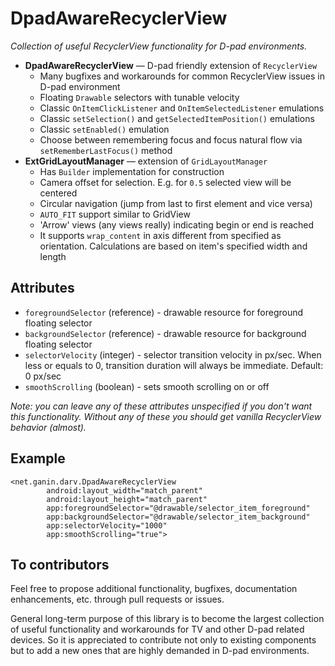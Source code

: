 # DpadAwareRecyclerView
*Collection of useful RecyclerView functionality for D-pad environments.*

 - **DpadAwareRecyclerView** &mdash; D-pad friendly extension of `RecyclerView`
   - Many bugfixes and workarounds for common RecyclerView issues in D-pad environment
   - Floating `Drawable` selectors with tunable velocity
   - Classic `OnItemClickListener` and `OnItemSelectedListener` emulations
   - Classic `setSelection()` and `getSelectedItemPosition()` emulations
   - Classic `setEnabled()` emulation
   - Choose between remembering focus and focus natural flow via `setRememberLastFocus()` method
 - **ExtGridLayoutManager** &mdash; extension of `GridLayoutManager`
   - Has `Builder` implementation for construction
   - Camera offset for selection. E.g. for `0.5` selected view will be centered
   - Circular navigation (jump from last to first element and vice versa)
   - `AUTO_FIT` support similar to GridView
   - 'Arrow' views (any views really) indicating begin or end is reached
   - It supports `wrap_content` in axis different from specified as orientation. Calculations are based on item's specified width and length

## Attributes
 - `foregroundSelector` (reference) - drawable resource for foreground floating selector
 - `backgroundSelector` (reference) - drawable resource for background floating selector
 - `selectorVelocity` (integer) - selector transition velocity in px/sec. When less or equals to 0, transition duration will always be immediate. Default: 0 px/sec
 - `smoothScrolling` (boolean) - sets smooth scrolling on or off

*Note: you can leave any of these attributes unspecified if you don't want this functionality. Without any of these you should get vanilla RecyclerView behavior (almost).*

## Example
````
<net.ganin.darv.DpadAwareRecyclerView
        android:layout_width="match_parent"
        android:layout_height="match_parent"
        app:foregroundSelector="@drawable/selector_item_foreground"
        app:backgroundSelector="@drawable/selector_item_background"
        app:selectorVelocity="1000"
        app:smoothScrolling="true">
 ````

## To contributors
  Feel free to propose additional functionality, bugfixes, documentation enhancements, etc. through pull requests or issues.

  General long-term purpose of this library is to become the largest collection of useful functionality and workarounds for TV and other D-pad related devices. So it is appreciated to contribute not only to existing components but to add a new ones that are highly demanded in D-pad environments.
